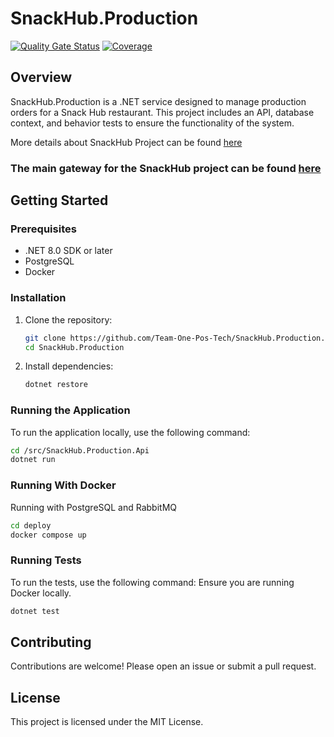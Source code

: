 # SnackHub.Production
[![Quality Gate Status](https://sonarcloud.io/api/project_badges/measure?project=Team-One-Pos-Tech_SnackHub.Production&metric=alert_status)](https://sonarcloud.io/summary/new_code?id=Team-One-Pos-Tech_SnackHub.Production)
[![Coverage](https://sonarcloud.io/api/project_badges/measure?project=Team-One-Pos-Tech_SnackHub.Production&metric=coverage)](https://sonarcloud.io/summary/new_code?id=Team-One-Pos-Tech_SnackHub.Production)

## Overview
SnackHub.Production is a .NET service designed to manage production orders for a Snack Hub restaurant. This project includes an API, database context, and behavior tests to ensure the functionality of the system.

More details about SnackHub Project can be found [here](https://github.com/Team-One-Pos-Tech/SnackHub/wiki)

### The main gateway for the SnackHub project can be found [here](https://github.com/Team-One-Pos-Tech/SnackHub.ApiGateway)

## Getting Started

### Prerequisites

- .NET 8.0 SDK or later
- PostgreSQL
- Docker

### Installation

1. Clone the repository:
    ```sh
    git clone https://github.com/Team-One-Pos-Tech/SnackHub.Production.git
    cd SnackHub.Production
    ```

2. Install dependencies:
    ```sh
    dotnet restore
    ```

### Running the Application

To run the application locally, use the following command:
```sh
cd /src/SnackHub.Production.Api
dotnet run
```

### Running With Docker
Running with PostgreSQL and RabbitMQ
```sh
cd deploy
docker compose up
```

### Running Tests

To run the tests, use the following command:
Ensure you are running Docker locally.
```sh
dotnet test
```

## Contributing

Contributions are welcome! Please open an issue or submit a pull request.

## License

This project is licensed under the MIT License.

